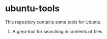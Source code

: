 # ubuntu-tools
This repository contains some tools for Ubuntu:
1. A grep-tool for searching in contents of files
